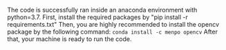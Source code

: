 The code is successfully ran inside an anaconda environment with python=3.7.
First, install the required packages by "pip install -r requirements.txt"
Then, you are highly recommended to install the opencv package by the following command:
``
conda install -c menpo opencv
``
After that, your machine is ready to run the code. 